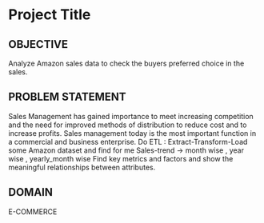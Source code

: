 
# Project Title



## OBJECTIVE
Analyze Amazon sales data to check the buyers preferred choice in the sales.

## PROBLEM STATEMENT
Sales Management has gained importance to meet increasing competition and the need for improved methods of distribution to reduce cost and to increase profits. Sales management today is the most important function in a commercial and business enterprise. Do ETL : Extract-Transform-Load some Amazon dataset and find for me Sales-trend -> month wise , year wise , yearly_month wise Find key metrics and factors and show the meaningful relationships between attributes.

## DOMAIN
E-COMMERCE